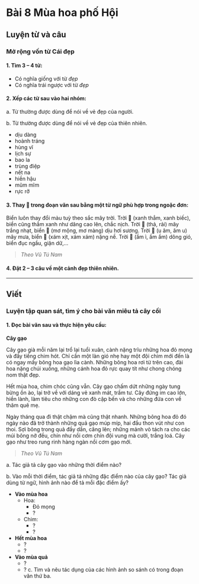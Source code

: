 # Bài 8 Mùa hoa phố Hội

## Luyện từ và câu

### Mở rộng vốn từ Cái đẹp

#### 1.  Tìm 3 – 4 từ:
*   Có nghĩa giống với từ *đẹp*
*   Có nghĩa trái ngược với từ *đẹp*

#### 2.  Xếp các từ sau vào hai nhóm:
a. Từ thường được dùng để nói về vẻ đẹp của người.

b. Từ thường được dùng để nói về vẻ đẹp của thiên nhiên.

*   dịu dàng
*   hoành tráng
*   hùng vĩ
*   lịch sự
*   bao la
*   trùng điệp
*   nết na
*   hiền hậu
*   mũm mĩm
*   rực rỡ

#### 3.  Thay 🌸 trong đoạn văn sau bằng một từ ngữ phù hợp trong ngoặc đơn:
Biển luôn thay đổi màu tuỳ theo sắc mây trời. Trời 🌸 (xanh thẳm, xanh biếc), biển cũng thẳm xanh như dâng cao lên, chắc nịch. Trời 🌸 (thả, rải) mây trắng nhạt, biển 🌸 (mơ mộng, mơ màng) dịu hơi sương. Trời 🌸 (u âm, âm u) mây mưa, biển 🌸 (xám xịt, xám xám) nặng nề. Trời 🌸 (ầm ì, ầm ầm) dông gió, biển đục ngầu, giận dữ,...
> *Theo Vũ Tú Nam*

#### 4.  Đặt 2 – 3 câu về một cảnh đẹp thiên nhiên.

---

## Viết

### Luyện tập quan sát, tìm ý cho bài văn miêu tả cây cối

#### 1.  Đọc bài văn sau và thực hiện yêu cầu:

**Cây gạo**

Cây gạo già mỗi năm lại trổ lại tuổi xuân, cành nặng trĩu những hoa đỏ mọng và đầy tiếng chim hót. Chỉ cần một làn gió nhẹ hay một đội chim mới đến là có ngay mấy bông hoa gạo lìa cành. Những bông hoa rơi từ trên cao, đài hoa nặng chúi xuống, những cánh hoa đỏ rực quay tít như chong chóng nom thật đẹp.

Hết mùa hoa, chim chóc cũng vẫn. Cây gạo chấm dứt những ngày tung bừng ồn ào, lại trở về với dáng vẻ xanh mát, trầm tư. Cây đứng im cao lớn, hiền lành, làm tiêu cho những con đò cập bến và cho những đứa con về thăm quê mẹ.

Ngày tháng qua đi thật chậm mà cũng thật nhanh. Những bông hoa đỏ đó ngày nào đã trở thành những quả gạo múp míp, hai đầu thon vút như con thoi. Sợi bông trong quả đầy dần, căng lên; những mảnh vỏ tách ra cho các múi bông nở đều, chín như nồi cơm chín đội vung mà cười, trắng loá. Cây gạo như treo rung rinh hàng ngàn nồi cơm gạo mới.
> *Theo Vũ Tú Nam*

a. Tác giả tả cây gạo vào những thời điểm nào?

b. Vào mỗi thời điểm, tác giả tả những đặc điểm nào của cây gạo? Tác giả dùng từ ngữ, hình ảnh nào để tả mỗi đặc điểm ấy?
  *   **Vào mùa hoa**
      *   Hoa:
          *   Đỏ mọng
          *   ?
      *   Chim:
          *   ?
          *   ?
  *   **Hết mùa hoa**
      *   ?
      *   ?
  *   **Vào mùa quả**
      *   ?
      *   ?
c. Tìm và nêu tác dụng của các hình ảnh so sánh có trong đoạn văn thứ ba.
